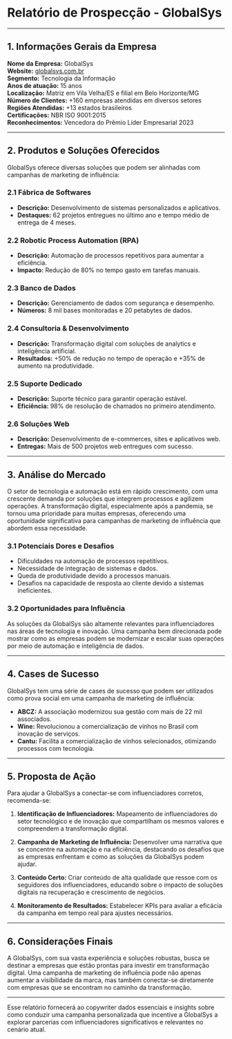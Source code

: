 # Relatório de Prospecção - GlobalSys

---

## 1. Informações Gerais da Empresa

**Nome da Empresa:** GlobalSys  
**Website:** [globalsys.com.br](http://www.globalsys.com.br)  
**Segmento:** Tecnologia da Informação  
**Anos de atuação:** 15 anos  
**Localização:** Matriz em Vila Velha/ES e filial em Belo Horizonte/MG  
**Número de Clientes:** +160 empresas atendidas em diversos setores  
**Regiões Atendidas:** +13 estados brasileiros  
**Certificações:** NBR ISO 9001:2015  
**Reconhecimentos:** Vencedora do Prêmio Líder Empresarial 2023  

---

## 2. Produtos e Soluções Oferecidos

GlobalSys oferece diversas soluções que podem ser alinhadas com campanhas de marketing de influência:

### 2.1 Fábrica de Softwares
- **Descrição:** Desenvolvimento de sistemas personalizados e aplicativos.
- **Destaques:** 62 projetos entregues no último ano e tempo médio de entrega de 4 meses.
  
### 2.2 Robotic Process Automation (RPA)
- **Descrição:** Automação de processos repetitivos para aumentar a eficiência.
- **Impacto:** Redução de 80% no tempo gasto em tarefas manuais.

### 2.3 Banco de Dados
- **Descrição:** Gerenciamento de dados com segurança e desempenho.
- **Números:** 8 mil bases monitoradas e 20 petabytes de dados.

### 2.4 Consultoria & Desenvolvimento
- **Descrição:** Transformação digital com soluções de analytics e inteligência artificial.
- **Resultados:** +50% de redução no tempo de operação e +35% de aumento na produtividade.

### 2.5 Suporte Dedicado
- **Descrição:** Suporte técnico para garantir operação estável.
- **Eficiência:** 98% de resolução de chamados no primeiro atendimento.
  
### 2.6 Soluções Web
- **Descrição:** Desenvolvimento de e-commerces, sites e aplicativos web.
- **Entregas:** Mais de 500 projetos web entregues com sucesso.

---

## 3. Análise do Mercado

O setor de tecnologia e automação está em rápido crescimento, com uma crescente demanda por soluções que integrem processos e agilizem operações. A transformação digital, especialmente após a pandemia, se tornou uma prioridade para muitas empresas, oferecendo uma oportunidade significativa para campanhas de marketing de influência que abordem essa necessidade.

### 3.1 Potenciais Dores e Desafios
- Dificuldades na automação de processos repetitivos.
- Necessidade de integração de sistemas e dados.
- Queda de produtividade devido a processos manuais.
- Desafios na capacidade de resposta ao cliente devido a sistemas ineficientes.

### 3.2 Oportunidades para Influência
As soluções da GlobalSys são altamente relevantes para influenciadores nas áreas de tecnologia e inovação. Uma campanha bem direcionada pode mostrar como as empresas podem se modernizar e escalar suas operações por meio de automação e inteligência de dados.

---

## 4. Cases de Sucesso

GlobalSys tem uma série de cases de sucesso que podem ser utilizados como prova social em uma campanha de marketing de influência:

- **ABCZ:** A associação modernizou sua gestão com mais de 22 mil associados.
- **Wine:** Revolucionou a comercialização de vinhos no Brasil com inovação de serviços.
- **Cantu:** Facilita a comercialização de vinhos selecionados, otimizando processos com tecnologia.

---

## 5. Proposta de Ação

Para ajudar a GlobalSys a conectar-se com influenciadores corretos, recomenda-se:

1. **Identificação de Influenciadores:** Mapeamento de influenciadores do setor tecnológico e de inovação que compartilham os mesmos valores e compreendem a transformação digital.
  
2. **Campanha de Marketing de Influência:** Desenvolver uma narrativa que se concentre na automação e na eficiência, destacando os desafios que as empresas enfrentam e como as soluções da GlobalSys podem ajudar.

3. **Conteúdo Certo:** Criar conteúdo de alta qualidade que ressoe com os seguidores dos influenciadores, educando sobre o impacto de soluções digitais na recuperação e crescimento de negócios.

4. **Monitoramento de Resultados:** Estabelecer KPIs para avaliar a eficácia da campanha em tempo real para ajustes necessários.

---

## 6. Considerações Finais

A GlobalSys, com sua vasta experiência e soluções robustas, busca se destinar a empresas que estão prontas para investir em transformação digital. Uma campanha de marketing de influência pode não apenas aumentar a visibilidade da marca, mas também conectar-se diretamente com empresas que se encontram no caminho da transformação.

--- 

Esse relatório fornecerá ao copywriter dados essenciais e insights sobre como conduzir uma campanha personalizada que incentive a GlobalSys a explorar parcerias com influenciadores significativos e relevantes no cenário atual.